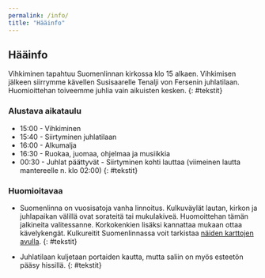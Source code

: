 ```yaml
---
permalink: /info/
title: "Hääinfo"
---
```


## Hääinfo

Vihkiminen tapahtuu Suomenlinnan kirkossa klo 15 alkaen. Vihkimisen jälkeen siirrymme kävellen Susisaarelle Tenalji von Fersenin juhlatilaan. Huomioittehan toiveemme juhlia vain aikuisten kesken.
{: #tekstit}

### Alustava aikataulu

- 15:00 - Vihkiminen
- 15:40 - Siirtyminen juhlatilaan
- 16:00 - Alkumalja
- 16:30 - Ruokaa, juomaa, ohjelmaa ja musiikkia
- 00:30 - Juhlat päättyvät - Siirtyminen kohti lauttaa (viimeinen lautta mantereelle n. klo 02:00)
{: #tekstit}

### Huomioitavaa

- Suomenlinna on vuosisatoja vanha linnoitus. Kulkuväylät lautan, kirkon ja juhlapaikan välillä ovat sorateitä tai mukulakiveä. Huomoittehan tämän jalkineita valitessanne. Korkokenkien lisäksi kannattaa mukaan ottaa kävelykengät. Kulkureitit Suomenlinnassa voit tarkistaa [näiden karttojen avulla](https://jihuu.love/saapuminen/#kartat).
{: #tekstit}

- Juhlatilaan kuljetaan portaiden kautta, mutta saliin on myös esteetön pääsy hissillä.
{: #tekstit}

